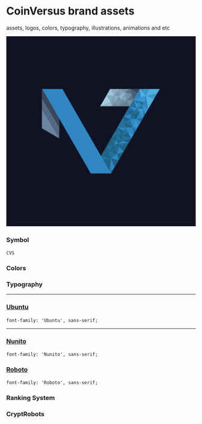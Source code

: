 # CoinVersus brand assets
assets, logos, colors, typography, illustrations, animations and etc

<a href="https://coinversus.com"> ![CoinVersus](https://raw.githubusercontent.com/CoinVs/brand-assets/master/logo/logo.png) </a>

### Symbol
```
CVS
```

### Colors 

### Typography
- - - - 
### [Ubuntu](https://fonts.google.com/specimen/Ubuntu) #

```
font-family: 'Ubuntu', sans-serif;
```

- - - - 
### [Nunito](https://fonts.google.com/specimen/Nunito) #
```
font-family: 'Nunito', sans-serif;
```  

### [Roboto](https://fonts.google.com/specimen/Roboto) #
```
font-family: 'Roboto', sans-serif;
```

### Ranking System


### CryptRobots
